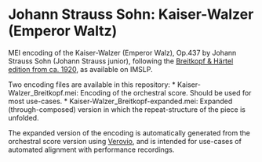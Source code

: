 # Johann Strauss Sohn: Kaiser-Walzer (Emperor Waltz)

MEI encoding of the Kaiser-Walzer (Emperor Walz), Op.437 by Johann Strauss Sohn (Johann Strauss junior), following the [Breitkopf & Härtel edition from ca. 1920](https://imslp.org/wiki/Special:ReverseLookup/834308), as available on IMSLP.

Two encoding files are available in this repository:
    * Kaiser-Walzer_Breitkopf.mei: Encoding of the orchestral score. Should be used for most use-cases.
    * Kaiser-Walzer_Breitkopf-expanded.mei: Expanded (through-composed) version in which the repeat-structure of the piece is unfolded. 

The expanded version of the encoding is automatically generated from the orchestral score version using [Verovio](https://verovio.org), and is intended for use-cases of automated alignment with performance recordings.
